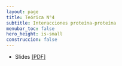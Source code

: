 ```yaml
---
layout: page
title: Teórica N°4
subtitle: Interacciones proteína-proteína
menubar_toc: false
hero_height: is-small
construccion: false
---
```


- Slides [[PDF]](https://drive.google.com/file/d/1Sb12mrqKqywSEVFqZXEGiuWQ4J5o5d9J/view?usp=drivesdk)

<!--
- Recording [[Parte I - MP4]](https://drive.google.com/file/d/1_TDzPJu-FjU99Ot6vSRdslQVyL37Btn-/view?usp=sharing)
- Recording [[Parte II - MP4]](https://drive.google.com/file/d/1DCujhlpg98aeezRhlDqi1D0U0ky4Qwil/view?usp=sharing)
-->
<!--
<iframe src="https://drive.google.com/file/d/1YMPv-ln_MAx9eaWTX7QfkQAe746X9ArR/preview" width="800" height="440"></iframe>
-->
